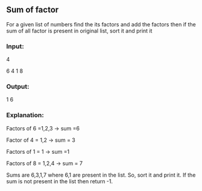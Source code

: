 ## Sum of factor
 
For a given list of numbers find the its factors and add the factors then if the sum of all factor is present in original list, sort it and print it
 
### Input:

4

6 4 1 8

 
### Output: 

1 6
 
### Explanation:

Factors of 6 =1,2,3 -> sum =6

Factor of 4 = 1,2 -> sum = 3

Factors of 1 = 1  -> sum =1

Factors of 8 = 1,2,4 -> sum = 7

Sums are 6,3,1,7 where 6,1 are present in the list. So, sort it and print it. If the sum is not present in the list then return -1.
